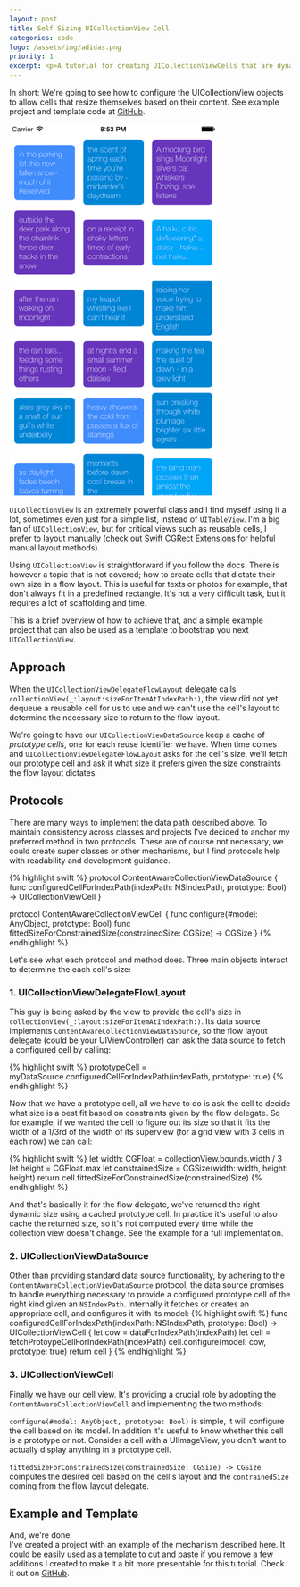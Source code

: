 ```yaml
---
layout: post
title: Self Sizing UICollectionView Cell
categories: code
logo: /assets/img/adidas.png
priority: 1
excerpt: <p>A tutorial for creating UICollectionViewCells that are dynamically sized to fit their content.</p>
---
```

In short:
We're going to see how to configure the UICollectionView objects to allow cells that resize themselves based on their content. See example project and template code at [GitHub](https://github.com/eithanshavit/ContentAwareCollectionCell).

![Example of dynamic size UICollectionViewCell](/assets/img/posts/Dynamic_Size_UICollectionView_Cell_Example.gif)

`UICollectionView` is an extremely powerful class and I find myself using it a lot, sometimes even just for a simple list, instead of `UITableView`. I'm a big fan of `UICollectionView`, but for critical views such as reusable cells, I prefer to layout manually (check out [Swift CGRect Extensions](https://github.com/eithanshavit/SwiftCGRectExtensions) for helpful manual layout methods).

Using `UICollectionView` is straightforward if you follow the docs. There is however a topic that is not covered; how to create cells that dictate their own size in a flow layout. This is useful for texts or photos for example, that don't always fit in a predefined rectangle. It's not a very difficult task, but it requires a lot of scaffolding and time.

This is a brief overview of how to achieve that, and a simple example project that can also be used as a template to bootstrap you next `UICollectionView`.

## Approach

When the `UICollectionViewDelegateFlowLayout` delegate calls `collectionView(_:layout:sizeForItemAtIndexPath:)`, the view did not yet dequeue a reusable cell for us to use and we can't use the cell's layout to determine the necessary size to return to the flow layout.

We're going to have our `UICollectionViewDataSource` keep a cache of *prototype cells*, one for each reuse identifier we have. When time comes and `UICollectionViewDelegateFlowLayout` asks for the cell's size, we'll fetch our prototype cell and ask it what size it prefers given the size constraints the flow layout dictates.

## Protocols

There are many ways to implement the data path described above. To maintain consistency across classes and projects I've decided to anchor my preferred method in two protocols. These are of course not necessary, we could create super classes or other mechanisms, but I find protocols help with readability and development guidance.

{% highlight swift %}
protocol ContentAwareCollectionViewDataSource {
  func configuredCellForIndexPath(indexPath: NSIndexPath, prototype: Bool) -> UICollectionViewCell
}

protocol ContentAwareCollectionViewCell {
  func configure(#model: AnyObject, prototype: Bool)
  func fittedSizeForConstrainedSize(constrainedSize: CGSize) -> CGSize
}
{% endhighlight %}

Let's see what each protocol and method does. Three main objects interact to determine the each cell's size:

### 1. UICollectionViewDelegateFlowLayout
This guy is being asked by the view to provide the cell's size in `collectionView(_:layout:sizeForItemAtIndexPath:)`. Its data source implements `ContentAwareCollectionViewDataSource`, so the flow layout delegate (could be your UIViewController) can ask the data source to fetch a configured cell by calling:

{% highlight swift %}
prototypeCell = myDataSource.configuredCellForIndexPath(indexPath, prototype: true)
{% endhighlight %}

Now that we have a prototype cell, all we have to do is ask the cell to decide what size is a best fit based on constraints given by the flow delegate. So for example, if we wanted the cell to figure out its size so that it fits the width of a 1/3rd of the width of its superview (for a grid view with 3 cells in each row) we can call:

{% highlight swift %}
let width: CGFloat = collectionView.bounds.width / 3
let height = CGFloat.max
let constrainedSize = CGSize(width: width, height: height)
return cell.fittedSizeForConstrainedSize(constrainedSize)
{% endhighlight %}

And that's basically it for the flow delegate, we've returned the right dynamic size using a cached prototype cell. In practice it's useful to also cache the returned size, so it's not computed every time while the collection view doesn't change. See the example for a full implementation.

### 2. UICollectionViewDataSource
Other than providing standard data source functionality, by adhering to the `ContentAwareCollectionViewDataSource` protocol, the data source promises to handle everything necessary to provide a configured prototype cell of the right kind given an `NSIndexPath`. Internally it fetches or creates an appropriate cell, and configures it with its model:
{% highlight swift %}
func configuredCellForIndexPath(indexPath: NSIndexPath, prototype: Bool) -> UICollectionViewCell {
  let cow = dataForIndexPath(indexPath)
  let cell = fetchProtoypeCellForIndexPath(indexPath)
  cell.configure(model: cow, prototype: true)
  return cell
}
{% endhighlight %}


### 3. UICollectionViewCell
Finally we have our cell view. It's providing a crucial role by adopting the `ContentAwareCollectionViewCell` and implementing the two methods:

`configure(#model: AnyObject, prototype: Bool)` is simple, it will configure the cell based on its model. In addition it's useful to know whether this cell is a prototype or not. Consider a cell with a UIImageView, you don't want to actually display anything in a prototype cell.

`fittedSizeForConstrainedSize(constrainedSize: CGSize) -> CGSize` computes the desired cell based on the cell's layout and the `contrainedSize` coming from the flow layout delegate.


## Example and Template
And, we're done.  
I've created a project with an example of the mechanism described here. It could be easily used as a template to cut and paste if you remove a few additions I created to make it a bit more presentable for this tutorial.
Check it out on [GitHub](https://github.com/eithanshavit/ContentAwareCollectionCell).
